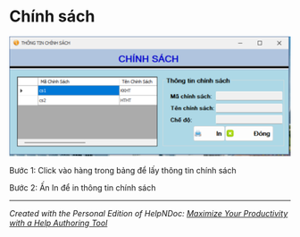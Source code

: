 # Chính sách

![Image](<lib/NewItem11.png>)

Bước 1: Click vào hàng trong bảng để lấy thông tin chính sách

Bước 2: Ấn In để in thông tin chính sách

***
_Created with the Personal Edition of HelpNDoc: [Maximize Your Productivity with a Help Authoring Tool](<https://www.helpauthoringsoftware.com/articles/what-is-a-help-authoring-tool/>)_
